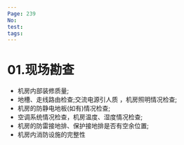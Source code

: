 ```yaml
---
Page: 239
No: 
test: 
tags: 
---
```

# 01.现场勘查
- 机房内部装修质量;
- 地槽、走线路由检查;交流电源引人质 ，机房照明情况检查;
- 机房的防静电地板(如有)情况检查;
- 空调系统情况检查，机房温度、湿度情况检查;
- 机房的防雷接地排、保护接地排是否有空余位置;
- 机房内消防设施的完整性